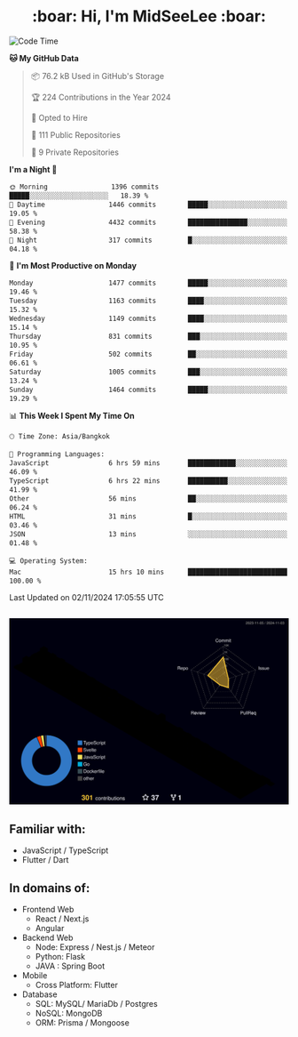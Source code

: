 <h1 align="center"> :boar: Hi, I'm MidSeeLee :boar:</h1>
 
<!--START_SECTION:waka-->
![Code Time](http://img.shields.io/badge/Code%20Time-2%2C150%20hrs%208%20mins-blue)

**🐱 My GitHub Data** 

> 📦 76.2 kB Used in GitHub's Storage 
 > 
> 🏆 224 Contributions in the Year 2024
 > 
> 💼 Opted to Hire
 > 
> 📜 111 Public Repositories 
 > 
> 🔑 9 Private Repositories 
 > 
**I'm a Night 🦉** 

```text
🌞 Morning                1396 commits        █████░░░░░░░░░░░░░░░░░░░░   18.39 % 
🌆 Daytime                1446 commits        █████░░░░░░░░░░░░░░░░░░░░   19.05 % 
🌃 Evening                4432 commits        ███████████████░░░░░░░░░░   58.38 % 
🌙 Night                  317 commits         █░░░░░░░░░░░░░░░░░░░░░░░░   04.18 % 
```
📅 **I'm Most Productive on Monday** 

```text
Monday                   1477 commits        █████░░░░░░░░░░░░░░░░░░░░   19.46 % 
Tuesday                  1163 commits        ████░░░░░░░░░░░░░░░░░░░░░   15.32 % 
Wednesday                1149 commits        ████░░░░░░░░░░░░░░░░░░░░░   15.14 % 
Thursday                 831 commits         ███░░░░░░░░░░░░░░░░░░░░░░   10.95 % 
Friday                   502 commits         ██░░░░░░░░░░░░░░░░░░░░░░░   06.61 % 
Saturday                 1005 commits        ███░░░░░░░░░░░░░░░░░░░░░░   13.24 % 
Sunday                   1464 commits        █████░░░░░░░░░░░░░░░░░░░░   19.29 % 
```


📊 **This Week I Spent My Time On** 

```text
🕑︎ Time Zone: Asia/Bangkok

💬 Programming Languages: 
JavaScript               6 hrs 59 mins       ████████████░░░░░░░░░░░░░   46.09 % 
TypeScript               6 hrs 22 mins       ██████████░░░░░░░░░░░░░░░   41.99 % 
Other                    56 mins             ██░░░░░░░░░░░░░░░░░░░░░░░   06.24 % 
HTML                     31 mins             █░░░░░░░░░░░░░░░░░░░░░░░░   03.46 % 
JSON                     13 mins             ░░░░░░░░░░░░░░░░░░░░░░░░░   01.48 % 

💻 Operating System: 
Mac                      15 hrs 10 mins      █████████████████████████   100.00 % 
```


 Last Updated on 02/11/2024 17:05:55 UTC
<!--END_SECTION:waka-->

##

![](./profile-3d-contrib/profile-night-rainbow.svg)

## Familiar with:
- JavaScript / TypeScript
- Flutter / Dart

## In domains of:
- Frontend Web
  - React / Next.js
  - Angular
- Backend Web
  - Node: Express / Nest.js / Meteor
  - Python: Flask
  - JAVA : Spring Boot
- Mobile
  - Cross Platform: Flutter
- Database
  - SQL: MySQL/ MariaDb / Postgres
  - NoSQL: MongoDB
  - ORM: Prisma / Mongoose
